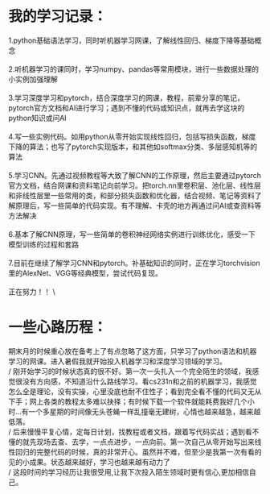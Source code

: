 # 我的学习记录：
1.python基础语法学习，同时听机器学习网课，了解线性回归、梯度下降等基础概念\
\
2.听机器学习的课同时，学习numpy、pandas等常用模块，进行一些数据处理的小实例加强理解\
\
3.学习深度学习和pytorch，结合深度学习的网课，教程，前辈分享的笔记，pytorch官方文档和AI进行学习；遇到不懂的代码或知识点，就再去学这块的python知识或问AI\
\
4.写一些实例代码。如用python从零开始实现线性回归，包括写损失函数，梯度下降的算法；也写了pytorch实现版本，和其他如softmax分类、多层感知机等的算法\
\
5.学习CNN。先通过视频教程等大致了解CNN的工作原理，然后主要通过pytorch官方文档，结合网课和资料笔记向前学习。把torch.nn里卷积层、池化层、线性层和非线性层里一些常用的类，和部分损失函数和优化器，结合视频、笔记等资料了解原理后，写一些简单的代码实现。有不理解、卡壳的地方再通过问AI或查资料等方法解决\
\
6.基本了解CNN原理，写一些简单的卷积神经网络实例进行训练优化，感受一下模型训练的过程和套路\
\
7.目前在继续了解学习CNN和pytorch。补基础知识的同时，正在学习torchvision里的AlexNet、VGG等经典模型，尝试代码复现。\
\
正在努力！！
\
# 一些心路历程：
  期末月的时候重心放在备考上了有点忽略了这方面，只学习了python语法和机器学习的网课。进入暑假我就开始投入机器学习和深度学习领域的学习。\
  /
  刚开始学习的时候状态真的很不好。第一次一头扎入一个完全陌生的领域，我感觉很没有方向感，不知道沿什么路线学习。看cs231n和之前的机器学习，我感觉怎么全是理论，没有实操，心里没底也耐不住性子；看到完全看不懂的代码又无从下手；网上各类的教程太多难以抉择；有时候下载一个软件就能耗费我好几个小时...有一个多星期的时间像无头苍蝇一样乱撞毫无建树，心情也越来越急，越来越低落。\
  /
  后来慢慢平复心情，定每日计划，找教程或者文档，跟着写代码实战；遇到看不懂的就先现场去查、去学，一点点进步，一点向前。第一次自己从零开始写出来线性回归的完整代码的时候，真的非常开心。虽然并不难，但至少是我第一次有看的见的小成果。状态越来越好，学习也越来越有动力了\
  /
  这段时间的学习经历让我很受用,让我下次投入陌生领域时更有信心,更加相信自己。
  
